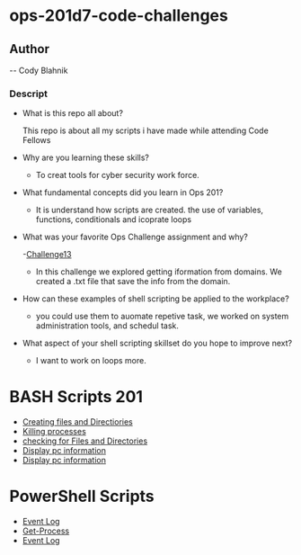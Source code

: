 # ops-201d7-code-challenges

## Author
-- Cody Blahnik
### Descript
* What is this repo all about?
    
    This repo is about all my scripts i have made while attending Code Fellows

* Why are you learning these skills?

   - To creat tools for cyber security work force.

* What fundamental concepts did you learn in Ops 201?

   - It is understand how scripts are created. the use of variables, functions, conditionals and icoprate loops

* What was your favorite Ops Challenge assignment and why?

    -[Challenge13](labclass13.sh)
   
   - In this challenge we explored getting iformation from domains. We created a .txt file that save the info from the domain.
* How can these examples of shell scripting be applied to the workplace?
    
    - you could use them to auomate repetive task, we worked on system administration tools, and schedul task.
  


* What aspect of your shell scripting skillset do you hope to improve next?

    - I want to work on loops more.

# BASH Scripts 201
- [Creating files and Directiories](/201/Ops-Challenge-Class04.sh )
- [Killing processes](/201/OpsChallengeClass05.sh )
- [checking for Files and Directories](/201/OpsChallengeClass06.sh)
- [Display pc information](/201/OpsChallengeClass07.sh)
- [Display pc information](/201/OpsChallengeClass07.sh)

# PowerShell Scripts

- [Event Log](/201/class9.bat)
- [Get-Process](/201/class10.bat)
- [Event Log](/201/class9.bat)
